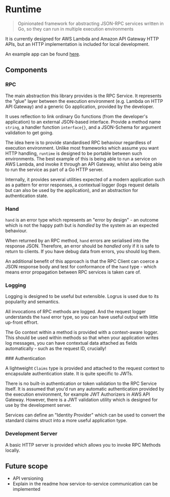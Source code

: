 # Runtime

> Opinionated framework for abstracting JSON-RPC services written in Go, so they can run in multiple execution environments

It is currently designed for AWS Lambda and Amazon API Gateway HTTP APIs, but an HTTP implementation is included for local development.

An example app can be found [here](https://github.com/g-wilson/runtime-helloworld).

## Components

### RPC

The main abstraction this library provides is the RPC Service. It represents the "glue" layer between the execution environment (e.g. Lambda on HTTP API Gateway) and a generic Go application, provided by the developer.

It uses reflection to link ordinary Go functions (from the developer's application) to an external JSON-based interface. Provide a method name `string`, a handler function `interface{}`, and a JSON-Schema for argument validation to get going.

The idea here is to provide standardised RPC behaviour regardless of execution environment. Unlike most frameworks which assume you want HTTP handling, `runtime` is designed to be portable between such environments. The best example of this is being able to run a service on AWS Lambda, and invoke it through an API Gateway, whilst also being able to run the service as part of a Go HTTP server.

Internally, it provides several utilities expected of a modern application such as a pattern for error responses, a contextual logger (logs request details but can also be used by the application), and an abstraction for authentication state.

### Hand

`hand` is an error type which represents an "error by design" - an outcome which is not the happy path but is _handled_ by the system as an expected behaviour.

When returned by an RPC method, `hand` errors are serialised into the response JSON. Therefore, an error should be _handled_ only if it is safe to return to clients. If you have debug data from errors, you should log them.

An additional benefit of this approach is that the RPC Client can coerce a JSON response body and test for conformance of the `hand` type - which means error propagation between RPC services is taken care of.

### Logging

Logging is designed to be useful but extensible. Logrus is used due to its popularity and semantics.

All invocations of RPC methods are logged. And the request logger understands the `hand` error type, so you can have useful output with little up-front effrort.

The Go context within a method is provided with a context-aware logger. This should be used within methods so that when your application writes log messages, you can have contextual data attached as fields automatically - such as the request ID, crucially!

### Authentication

A lightweight `Claims` type is provided and attached to the request context to encapsulate authentication state. It is quite specific to JWTs.

There is no built-in authentication or token validation to the RPC Service itself. It is assumed that you'd run any automatic authentication provided by the execution environment, for example JWT Authorizers in AWS API Gateway. However, there is a JWT validation utility which is designed for use by the development server.

Services can define an "Identity Provider" which can be used to convert the standard claims struct into a more useful application type.

### Development Server

A basic HTTP server is provided which allows you to invoke RPC Methods locally.

## Future scope

- API versioning
- Explain in the readme how service-to-service communication can be implemented
